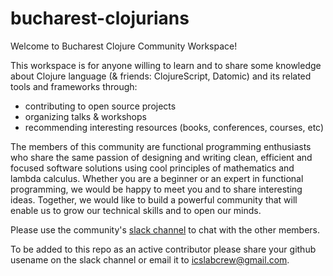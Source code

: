 # bucharest-clojurians

Welcome to Bucharest Clojure Community Workspace!

This workspace is for anyone willing to learn and to share some knowledge about Clojure language (& friends: ClojureScript, Datomic) and its related tools and frameworks through:
* contributing to open source projects
* organizing talks & workshops 
* recommending interesting resources (books, conferences, courses, etc)

The members of this community are functional programming enthusiasts who share the same passion of designing and writing clean, efficient and focused software solutions using cool principles of mathematics and lambda calculus. Whether you are a beginner or an expert in functional programming, we would be happy to meet you and to share interesting ideas. Together, we would like to build a powerful community that will enable us to grow our technical skills and to open our minds. 

Please use the community's [slack channel](http://www.icslab.eu/slack) to chat with the other members. 

To be added to this repo as an active contributor please share your github usename on the slack channel or email it to icslabcrew@gmail.com.
